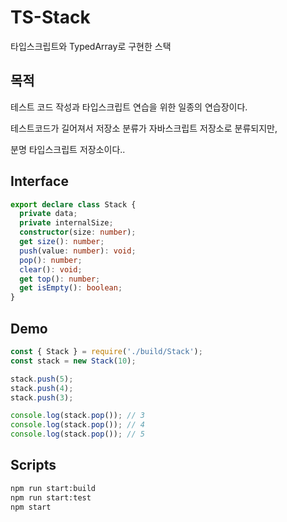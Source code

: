 # TS-Stack

타입스크립트와 TypedArray로 구현한 스택

## 목적

테스트 코드 작성과 타입스크립트 연습을 위한 일종의 연습장이다.

테스트코드가 길어져서 저장소 분류가 자바스크립트 저장소로 분류되지만,

분명 타입스크립트 저장소이다..

## Interface

```typescript
export declare class Stack {
  private data;
  private internalSize;
  constructor(size: number);
  get size(): number;
  push(value: number): void;
  pop(): number;
  clear(): void;
  get top(): number;
  get isEmpty(): boolean;
}
```

## Demo

```js
const { Stack } = require('./build/Stack');
const stack = new Stack(10);

stack.push(5);
stack.push(4);
stack.push(3);

console.log(stack.pop()); // 3
console.log(stack.pop()); // 4
console.log(stack.pop()); // 5
```

## Scripts

```bash
npm run start:build
npm run start:test
npm start
```
